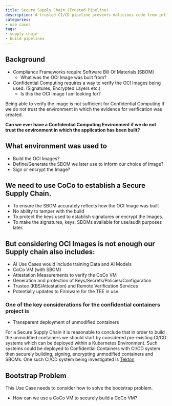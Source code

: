 ```yaml
---
title: Secure Supply Chain (Trusted Pipeline)
description: A trusted CI/CD pipeline prevents malicious code from infiltrating the software and ensures that the software can be traced and verified.
categories:
- use cases
tags:
- supply chain
- build pipelines
---
```

 
## Background

- Compliance Frameworks require Software Bill Of Materials (SBOM)
  - What was the OCI Image was built from?
- Confidential Computing requires a way to verify the OCI Images being used. (Signatures, Encrypted Layers etc.)
  - Is this the OCI Image I am looking for?

Being able to verify the image is not sufficient for Confidential Computing if we do not trust the environment in which the evidence for verification was created.

**Can we ever have a Confidential Computing Environment if we do not trust the environment in which the application has been built?** 

## What environment was used to 
- Build the OCI Images?
- Define/Generate the SBOM we later use to inform our choice of Image?
- Sign or encrypt the Image?

## We need to use CoCo to establish a Secure Supply Chain.
- To ensure the SBOM accurately reflects how the OCI Image was built
- No ability to tamper with the build
- To protect the keys used to establish signatures or encrypt the Images.
- To make the signatures, keys, SBOMs available for use/audit purposes later.

## But considering OCI Images is not enough our Supply chain also includes:
- AI Use Cases would include training Data and AI Models
- CoCo VM (with SBOM)
- Attestation Measurements to verify the CoCo VM
- Generation and protection of Keys/Secrets/Policies/Configuration
- Trustee (KBS/Attestation) and Remote Verification Services
- Potentially updates to Firmware for the TEE in use.

### One of the key considerations for the confidential containers project is
- Transparent deployment of unmodified containers

For a Secure Supply Chain it is reasonable to conclude that in order to build the unmodified containers we should start by considered pre-existing CI/CD systems which can be deployed within a Kubernetes Environment. Such systems could be deployed to Confidential Containers with CI/CD system then securely building, signing, encrypting unmodified containers and SBOMs. One such CI/CD system being investigated is [Tekton](https://tekton.dev/docs/) 

## Bootstrap Problem
This Use Case needs to consider how to solve the bootstrap problem.
- How can we use a CoCo VM to securely build a CoCo VM?


